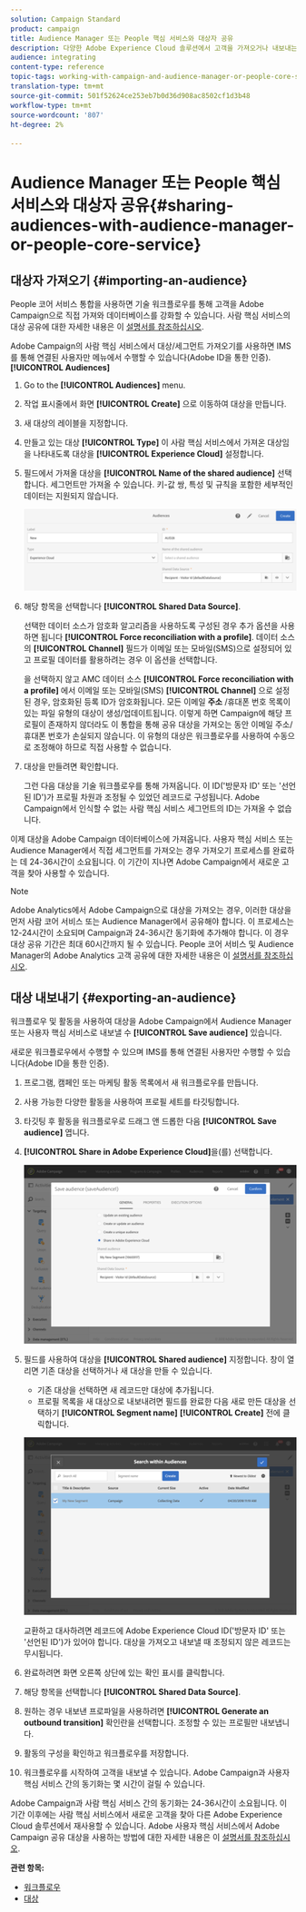 ```yaml
---
solution: Campaign Standard
product: campaign
title: Audience Manager 또는 People 핵심 서비스와 대상자 공유
description: 다양한 Adobe Experience Cloud 솔루션에서 고객을 가져오거나 내보내는 방법을 살펴볼 수 있습니다.
audience: integrating
content-type: reference
topic-tags: working-with-campaign-and-audience-manager-or-people-core-service
translation-type: tm+mt
source-git-commit: 501f52624ce253eb7b0d36d908ac8502cf1d3b48
workflow-type: tm+mt
source-wordcount: '807'
ht-degree: 2%

---
```



# Audience Manager 또는 People 핵심 서비스와 대상자 공유{#sharing-audiences-with-audience-manager-or-people-core-service}

## 대상자 가져오기 {#importing-an-audience}

People 코어 서비스 통합을 사용하면 기술 워크플로우를 통해 고객을 Adobe Campaign으로 직접 가져와 데이터베이스를 강화할 수 있습니다. 사람 핵심 서비스의 대상 공유에 대한 자세한 내용은 이 [설명서를 참조하십시오](https://docs.adobe.com/content/help/en/analytics/components/segmentation/segmentation-workflow/seg-publish.html).

Adobe Campaign의 사람 핵심 서비스에서 대상/세그먼트 가져오기를 사용하면 IMS를 통해 연결된 사용자만 메뉴에서 수행할 수 있습니다(Adobe ID을 통한 인증). **[!UICONTROL Audiences]**

1. Go to the **[!UICONTROL Audiences]** menu.
1. 작업 표시줄에서 화면 **[!UICONTROL Create]** 으로 이동하여 대상을 만듭니다.
1. 새 대상의 레이블을 지정합니다.
1. 만들고 있는 대상 **[!UICONTROL Type]** 이 사람 핵심 서비스에서 가져온 대상임을 나타내도록 대상을 **[!UICONTROL Experience Cloud]** 설정합니다.
1. 필드에서 가져올 대상을 **[!UICONTROL Name of the shared audience]** 선택합니다. 세그먼트만 가져올 수 있습니다. 키-값 쌍, 특성 및 규칙을 포함한 세부적인 데이터는 지원되지 않습니다.

   ![](assets/aam_import_audience.png)

1. 해당 항목을 선택합니다 **[!UICONTROL Shared Data Source]**.

   선택한 데이터 소스가 암호화 알고리즘을 사용하도록 구성된 경우 추가 옵션을 사용하면 됩니다 **[!UICONTROL Force reconciliation with a profile]**. 데이터 소스의 **[!UICONTROL Channel]** 필드가 이메일 또는 모바일(SMS)으로 설정되어 있고 프로필 데이터를 활용하려는 경우 이 옵션을 선택합니다.

   을 선택하지 않고 AMC 데이터 소스 **[!UICONTROL Force reconciliation with a profile]** 에서 이메일 또는 모바일(SMS) **[!UICONTROL Channel]** 으로 설정된 경우, 암호화된 등록 ID가 암호화됩니다. 모든 이메일 **주소** /휴대폰 번호 목록이 있는 파일 유형의 대상이 생성/업데이트됩니다. 이렇게 하면 Campaign에 해당 프로필이 존재하지 않더라도 이 통합을 통해 공유 대상을 가져오는 동안 이메일 주소/휴대폰 번호가 손실되지 않습니다. 이 유형의 대상은 워크플로우를 사용하여 수동으로 조정해야 하므로 직접 사용할 수 없습니다.

1. 대상을 만들려면 확인합니다.

   그런 다음 대상을 기술 워크플로우를 통해 가져옵니다. 이 ID(&#39;방문자 ID&#39; 또는 &#39;선언된 ID&#39;)가 프로필 차원과 조정될 수 있었던 레코드로 구성됩니다. Adobe Campaign에서 인식할 수 없는 사람 핵심 서비스 세그먼트의 ID는 가져올 수 없습니다.

이제 대상을 Adobe Campaign 데이터베이스에 가져옵니다. 사용자 핵심 서비스 또는 Audience Manager에서 직접 세그먼트를 가져오는 경우 가져오기 프로세스를 완료하는 데 24-36시간이 소요됩니다. 이 기간이 지나면 Adobe Campaign에서 새로운 고객을 찾아 사용할 수 있습니다.

>[!NOTE]
>
>Adobe Analytics에서 Adobe Campaign으로 대상을 가져오는 경우, 이러한 대상을 먼저 사람 코어 서비스 또는 Audience Manager에서 공유해야 합니다. 이 프로세스는 12-24시간이 소요되며 Campaign과 24-36시간 동기화에 추가해야 합니다. 이 경우 대상 공유 기간은 최대 60시간까지 될 수 있습니다. People 코어 서비스 및 Audience Manager의 Adobe Analytics 고객 공유에 대한 자세한 내용은 이 [설명서를 참조하십시오](https://docs.adobe.com/content/help/en/analytics/components/segmentation/segmentation-workflow/seg-publish.html).

## 대상 내보내기 {#exporting-an-audience}

워크플로우 및 활동을 사용하여 대상을 Adobe Campaign에서 Audience Manager 또는 사용자 핵심 서비스로 내보낼 수 **[!UICONTROL Save audience]** 있습니다.

새로운 워크플로우에서 수행할 수 있으며 IMS를 통해 연결된 사용자만 수행할 수 있습니다(Adobe ID을 통한 인증).

1. 프로그램, 캠페인 또는 마케팅 활동 목록에서 새 워크플로우를 만듭니다.
1. 사용 가능한 다양한 활동을 사용하여 프로필 세트를 타깃팅합니다.
1. 타깃팅 후 활동을 워크플로우로 드래그 앤 드롭한 다음 **[!UICONTROL Save audience]** 엽니다.
1. **[!UICONTROL Share in Adobe Experience Cloud]**&#x200B;을(를) 선택합니다.

   ![](assets/aam_save_audience_activity.png)

1. 필드를 사용하여 대상을 **[!UICONTROL Shared audience]** 지정합니다. 창이 열리면 기존 대상을 선택하거나 새 대상을 만들 수 있습니다.

   * 기존 대상을 선택하면 새 레코드만 대상에 추가됩니다.
   * 프로필 목록을 새 대상으로 내보내려면 필드를 완료한 다음 새로 만든 대상을 선택하기 **[!UICONTROL Segment name]** **[!UICONTROL Create]** 전에 클릭합니다.

   ![](assets/aam_save_audience_segment_picker.png)

   교환하고 대사하려면 레코드에 Adobe Experience Cloud ID(&#39;방문자 ID&#39; 또는 &#39;선언된 ID&#39;)가 있어야 합니다. 대상을 가져오고 내보낼 때 조정되지 않은 레코드는 무시됩니다.

1. 완료하려면 화면 오른쪽 상단에 있는 확인 표시를 클릭합니다.
1. 해당 항목을 선택합니다 **[!UICONTROL Shared Data Source]**.
1. 원하는 경우 내보낸 프로파일을 사용하려면 **[!UICONTROL Generate an outbound transition]** 확인란을 선택합니다. 조정할 수 있는 프로필만 내보냅니다.
1. 활동의 구성을 확인하고 워크플로우를 저장합니다.
1. 워크플로우를 시작하여 고객을 내보낼 수 있습니다. Adobe Campaign과 사용자 핵심 서비스 간의 동기화는 몇 시간이 걸릴 수 있습니다.

Adobe Campaign과 사람 핵심 서비스 간의 동기화는 24-36시간이 소요됩니다. 이 기간 이후에는 사람 핵심 서비스에서 새로운 고객을 찾아 다른 Adobe Experience Cloud 솔루션에서 재사용할 수 있습니다. Adobe 사용자 핵심 서비스에서 Adobe Campaign 공유 대상을 사용하는 방법에 대한 자세한 내용은 이 [설명서를 참조하십시오](https://docs.adobe.com/content/help/en/core-services/interface/audiences/t-audience-create.html).

**관련 항목:**

* [워크플로우](../../automating/using/get-started-workflows.md)
* [대상](../../audiences/using/about-audiences.md)

